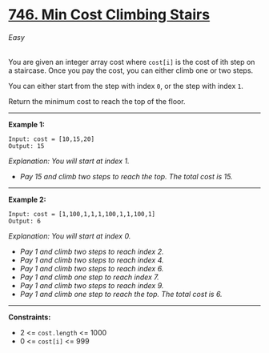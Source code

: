 # [746. Min Cost Climbing Stairs](https://leetcode.com/problems/min-cost-climbing-stairs "746. Min Cost Climbing Stairs")
###### Easy

You are given an integer array cost where `cost[i]` is the cost of ith step on a staircase. Once you pay the cost, you can either climb one or two steps.

You can either start from the step with index `0`, or the step with index `1`.

Return the minimum cost to reach the top of the floor.


------------


**Example 1:**

    Input: cost = [10,15,20]
    Output: 15
*Explanation: You will start at index 1.*
- *Pay 15 and climb two steps to reach the top.
The total cost is 15.*

------------


**Example 2:**

    Input: cost = [1,100,1,1,1,100,1,1,100,1]
    Output: 6
*Explanation: You will start at index 0.*
- *Pay 1 and climb two steps to reach index 2.*
- *Pay 1 and climb two steps to reach index 4.*
- *Pay 1 and climb two steps to reach index 6.*
- *Pay 1 and climb one step to reach index 7.*
- *Pay 1 and climb two steps to reach index 9.*
- *Pay 1 and climb one step to reach the top.*
*The total cost is 6.*

------------



**Constraints:**

- 2 <= `cost.length` <= 1000
- 0 <= `cost[i]` <= 999
